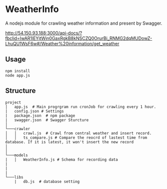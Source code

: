 # WeatherInfo

A nodejs module for crawling weather information and present by Swagger.

http://54.150.93.188:3000/api-docs/?fbclid=IwAR1lEYjtWin0GaxRgkB8kNSCZQ0OrurBi_RNMG2dqMUDowZ-LhuQU1WsF6w#/Weather%20information/get_weather

## Usage 

```
npm install
node app.js
```

## Structure

```
project
│   app.js  # Main progrgram run cronJob for crawling every 1 hour.
|   config.json # Settings
|   package.json  # npm package
|   swagger.json  # Swagger Sturcture
│
└───crawler
│   │   crawl.js  # Crawl from central weather and insert record.
│   │   ts_compare.js # Compare the reocrd of lastest time from database. If it is latest, it won't insert the new record
│
│   
└───models
|   │   WeatherInfo.js # Schema for recording data
|
|
|
└───libs
    |   db.js  # database setting
```
